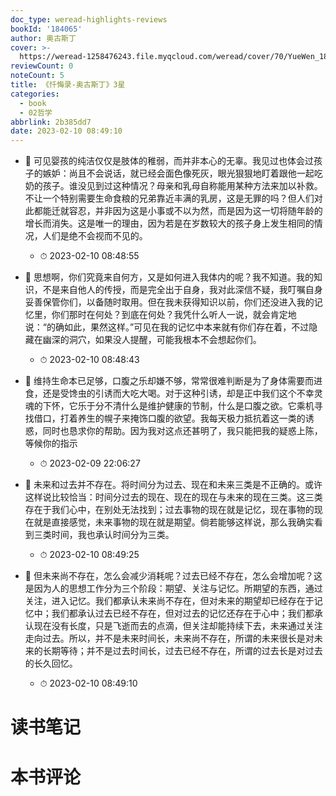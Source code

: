 ```yaml
---
doc_type: weread-highlights-reviews
bookId: '184065'
author: 奥古斯丁
cover: >-
  https://weread-1258476243.file.myqcloud.com/weread/cover/70/YueWen_184065/t7_YueWen_184065.jpg
reviewCount: 0
noteCount: 5
title: 《忏悔录-奥古斯丁》3星
categories:
  - book
  - 02哲学
abbrlink: 2b385dd7
date: 2023-02-10 08:49:10
---
```



- 📌 可见婴孩的纯洁仅仅是肢体的稚弱，而并非本心的无辜。我见过也体会过孩子的嫉妒：尚且不会说话，就已经会面色像死灰，眼光狠狠地盯着跟他一起吃奶的孩子。谁没见到过这种情况？母亲和乳母自称能用某种方法来加以补救。不让一个特别需要生命食粮的兄弟靠近丰满的乳房，这是无罪的吗？但人们对此都能迁就容忍，并非因为这是小事或不以为然，而是因为这一切将随年龄的增长而消失。这是唯一的理由，因为若是在岁数较大的孩子身上发生相同的情况，人们是绝不会视而不见的。 
    - ⏱ 2023-02-10 08:48:55 


- 📌 思想啊，你们究竟来自何方，又是如何进入我体内的呢？我不知道。我的知识，不是来自他人的传授，而是完全出于自身，我对此深信不疑，我叮嘱自身妥善保管你们，以备随时取用。但在我未获得知识以前，你们还没进入我的记忆里，你们那时在何处？到底在何处？我凭什么听人一说，就会肯定地说：“的确如此，果然这样。”可见在我的记忆中本来就有你们存在着，不过隐藏在幽深的洞穴，如果没人提醒，可能我根本不会想起你们。 
    - ⏱ 2023-02-10 08:48:43 

- 📌 维持生命本已足够，口腹之乐却嫌不够，常常很难判断是为了身体需要而进食，还是受馋虫的引诱而大吃大喝。对于这种引诱，却是正中我们这个不幸灵魂的下怀，它乐于分不清什么是维护健康的节制，什么是口腹之欲。它乘机寻找借口，打着养生的幌子来掩饰口腹的欲望。我每天极力抵抗着这一类的诱惑，同时也恳求你的帮助。因为我对这点还甚明了，我只能把我的疑惑上陈，等候你的指示 
    - ⏱ 2023-02-09 22:06:27 


- 📌 未来和过去并不存在。将时间分为过去、现在和未来三类是不正确的。或许这样说比较恰当：时间分过去的现在、现在的现在与未来的现在三类。这三类存在于我们心中，在别处无法找到；过去事物的现在就是记忆，现在事物的现在就是直接感觉，未来事物的现在就是期望。倘若能够这样说，那么我确实看到三类时间，我也承认时间分为三类。 
    - ⏱ 2023-02-10 08:49:25 

- 📌 但未来尚不存在，怎么会减少消耗呢？过去已经不存在，怎么会增加呢？这是因为人的思想工作分为三个阶段：期望、关注与记忆。所期望的东西，通过关注，进入记忆。我们都承认未来尚不存在，但对未来的期望却已经存在于记忆中；我们都承认过去已经不存在，但对过去的记忆还存在于心中；我们都承认现在没有长度，只是飞逝而去的点滴，但关注却能持续下去，未来通过关注走向过去。所以，并不是未来时间长，未来尚不存在，所谓的未来很长是对未来的长期等待；并不是过去时间长，过去已经不存在，所谓的过去长是对过去的长久回忆。 
    - ⏱ 2023-02-10 08:49:10 

# 读书笔记


# 本书评论
